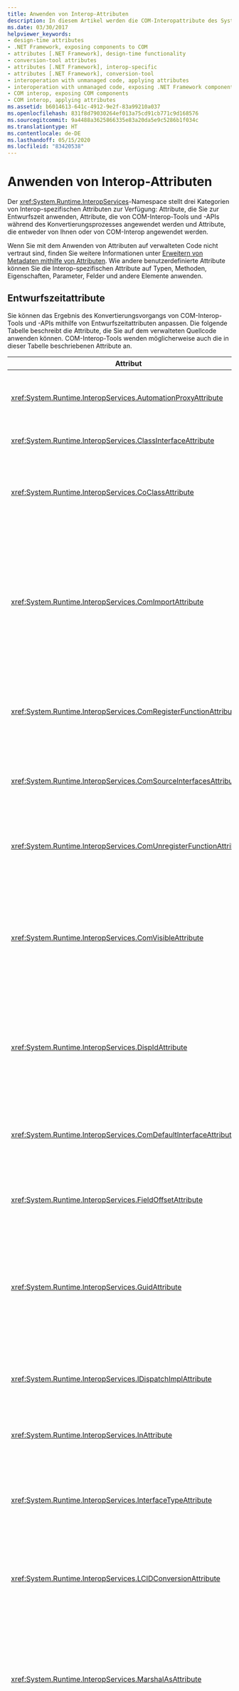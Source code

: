 ```yaml
---
title: Anwenden von Interop-Attributen
description: In diesem Artikel werden die COM-Interopattribute des System.Runtime.InteropServices-Namespace einschließlich der Attribute der Entwurfszeit und des Konvertierungstools zusammengefasst.
ms.date: 03/30/2017
helpviewer_keywords:
- design-time attributes
- .NET Framework, exposing components to COM
- attributes [.NET Framework], design-time functionality
- conversion-tool attributes
- attributes [.NET Framework], interop-specific
- attributes [.NET Framework], conversion-tool
- interoperation with unmanaged code, applying attributes
- interoperation with unmanaged code, exposing .NET Framework components
- COM interop, exposing COM components
- COM interop, applying attributes
ms.assetid: b6014613-641c-4912-9e2f-83a99210a037
ms.openlocfilehash: 831f8d79030264ef013a75cd91cb771c9d168576
ms.sourcegitcommit: 9a4488a3625866335e83a20da5e9c5286b1f034c
ms.translationtype: HT
ms.contentlocale: de-DE
ms.lasthandoff: 05/15/2020
ms.locfileid: "83420538"
---
```

# <a name="applying-interop-attributes"></a>Anwenden von Interop-Attributen
Der <xref:System.Runtime.InteropServices>-Namespace stellt drei Kategorien von Interop-spezifischen Attributen zur Verfügung: Attribute, die Sie zur Entwurfszeit anwenden, Attribute, die von COM-Interop-Tools und -APIs während des Konvertierungsprozesses angewendet werden und Attribute, die entweder von Ihnen oder von COM-Interop angewendet werden.  
  
 Wenn Sie mit dem Anwenden von Attributen auf verwalteten Code nicht vertraut sind, finden Sie weitere Informationen unter [Erweitern von Metadaten mithilfe von Attributen](../../../docs/standard/attributes/index.md). Wie andere benutzerdefinierte Attribute können Sie die Interop-spezifischen Attribute auf Typen, Methoden, Eigenschaften, Parameter, Felder und andere Elemente anwenden.  
  
## <a name="design-time-attributes"></a>Entwurfszeitattribute  
 Sie können das Ergebnis des Konvertierungsvorgangs von COM-Interop-Tools und -APIs mithilfe von Entwurfszeitattributen anpassen. Die folgende Tabelle beschreibt die Attribute, die Sie auf dem verwalteten Quellcode anwenden können. COM-Interop-Tools wenden möglicherweise auch die in dieser Tabelle beschriebenen Attribute an.  
  
|Attribut|Beschreibung|  
|---------------|-----------------|  
|<xref:System.Runtime.InteropServices.AutomationProxyAttribute>|Gibt an, ob der Typ mithilfe des Automation-Marshallers oder eines benutzerdefinierten Proxys und Stubs gemarshallt werden soll.|  
|<xref:System.Runtime.InteropServices.ClassInterfaceAttribute>|Steuert den Typ der für eine Klasse generierten Schnittstelle.|  
|<xref:System.Runtime.InteropServices.CoClassAttribute>|Identifiziert den Klassenbezeichner einer aus einer Typbibliothek importierten Co-Klasse.<br /><br /> Dieses Attribut wird in der Regel von COM-Interop-Tools angewendet.|  
|<xref:System.Runtime.InteropServices.ComImportAttribute>|Gibt an, dass die Definition einer Co-Klasse oder -Schnittstelle aus einer COM-Typbibliothek importiert wurde. Die Common Language Runtime verwendet dieses Flag, um zu wissen, wie der Typ aktiviert und gemarshallt wird. Dieses Attribut verhindert, dass der Typ zurück in eine Typbibliothek exportiert wird.<br /><br /> Dieses Attribut wird in der Regel von COM-Interop-Tools angewendet.|  
|<xref:System.Runtime.InteropServices.ComRegisterFunctionAttribute>|Gibt an, dass eine Methode aufgerufen werden soll, wenn die Assembly für die Verwendung von COM registriert ist, damit der vom Benutzer geschriebene Code während der Registrierung ausgeführt werden kann.|  
|<xref:System.Runtime.InteropServices.ComSourceInterfacesAttribute>|Identifiziert Schnittstellen, die Ereignisquellen für die Klasse sind.<br /><br /> Dieses Attribut wird von COM-Interop-Tools angewendet.|  
|<xref:System.Runtime.InteropServices.ComUnregisterFunctionAttribute>|Gibt an, dass eine Methode aufgerufen werden soll, wenn die Assembly nicht in COM registriert ist, damit vom Benutzer erstellter Code während des Prozesses ausgeführt werden kann.|  
|<xref:System.Runtime.InteropServices.ComVisibleAttribute>|Macht Typen für COM unsichtbar, wenn der Attributwert **FALSE** ist. Dieses Attribut kann für eine gesamte Assembly oder einen einzelnen Typ angewendet werden, um die COM-Sichtbarkeit zu steuern. Standardmäßig sind alle verwalteten, öffentlichen Typen angezeigt. Das Attribut ist nicht erforderlich, um sie sichtbar zu machen.|  
|<xref:System.Runtime.InteropServices.DispIdAttribute>|Gibt die COM-Dispatch-ID (DISPID) einer Methode oder eines Felds an. Dieses Attribut enthält die DISPID für die Methode, das Feld oder die Eigenschaft, die es beschreibt.<br /><br /> Dieses Attribut wird von COM-Interop-Tools angewendet.|
|<xref:System.Runtime.InteropServices.ComDefaultInterfaceAttribute>|Gibt die Standardschnittstelle für eine in .NET implementierte COM-Klasse an.<br /><br /> Dieses Attribut wird von COM-Interop-Tools angewendet.|
|<xref:System.Runtime.InteropServices.FieldOffsetAttribute>|Gibt die physische Position jedes Felds innerhalb einer Klasse an, wenn **StructLayoutAttribute** verwendet und **LayoutKind** auf explizit festgelegt ist.|  
|<xref:System.Runtime.InteropServices.GuidAttribute>|Gibt den Globally Unique Identifier (GUID) einer Klasse, Schnittstelle oder einer ganzen Typbibliothek an. Das Format der Zeichenfolge, die an das Attribut übergeben wird, muss ein zulässiges Konstruktorargument für den Typ **System.Guid** darstellen.<br /><br /> Dieses Attribut wird von COM-Interop-Tools angewendet.|  
|<xref:System.Runtime.InteropServices.IDispatchImplAttribute>|Gibt an, welche **IDispatch**-Schnittstellenimplementierung die Common Language Runtime verwendet, wenn sie duale Schnittstellen und Disp-Schnittstellen für COM verfügbar macht.|  
|<xref:System.Runtime.InteropServices.InAttribute>|Gibt an, dass Daten zum Aufrufer gemarshallt werden sollen. Kann zum Zuordnen von Parametern verwendet werden.|  
|<xref:System.Runtime.InteropServices.InterfaceTypeAttribute>|Steuert, wie eine verwaltete Schnittstelle für COM-Clients (Dual, IUnknown-abgeleitet oder nur IDispatch) verfügbar gemacht wird.<br /><br /> Dieses Attribut wird von COM-Interop-Tools angewendet.|  
|<xref:System.Runtime.InteropServices.LCIDConversionAttribute>|Gibt an, dass eine nicht verwaltete Methodensignatur einen LCID-Parameter erwartet.<br /><br /> Dieses Attribut wird von COM-Interop-Tools angewendet.|  
|<xref:System.Runtime.InteropServices.MarshalAsAttribute>|Gibt an, wie die Daten in Feldern oder Parametern zwischen verwaltetem und nicht verwaltetem Code gemarshallt werden sollen. Das Attribut ist immer optional, da jeder Datentyp standardmäßiges Marshallingverhalten aufweist.<br /><br /> Dieses Attribut wird von COM-Interop-Tools angewendet.|  
|<xref:System.Runtime.InteropServices.OptionalAttribute>|Gibt an, dass ein Parameter optional ist.<br /><br /> Dieses Attribut wird von COM-Interop-Tools angewendet.|  
|<xref:System.Runtime.InteropServices.OutAttribute>|Gibt an, dass die Daten in einem Feld oder Parameter vom aufgerufenen Objekt zurück an den Aufrufer gemarshallt werden müssen.|  
|<xref:System.Runtime.InteropServices.PreserveSigAttribute>|Unterdrückt das HRESULT oder die Retval-Signaturtransformation, die in der Regel bei Interop-Aufrufen stattfindet. Das Attribut wirkt sich auf Marshalling und das Exportieren der Typbibliothek aus.<br /><br /> Dieses Attribut wird von COM-Interop-Tools angewendet.|  
|<xref:System.Runtime.InteropServices.ProgIdAttribute>|Gibt die ProgID der .NET Framework-Klasse an. Kann zum Zuordnen von Klassen verwendet werden.|  
|<xref:System.Runtime.InteropServices.StructLayoutAttribute>|Steuert das physische Layout der Felder einer Klasse.<br /><br /> Dieses Attribut wird von COM-Interop-Tools angewendet.|  
  
## <a name="conversion-tool-attributes"></a>Attribute des Konvertierungstools  
 Die folgende Tabelle beschreibt die Attribute, die COM-Interop-Tools während des Konvertierungsvorgangs anwenden. Diese Attribute werden nicht zur Entwurfszeit angewendet.  
  
|Attribut|Beschreibung|  
|---------------|-----------------|  
|<xref:System.Runtime.InteropServices.ComAliasNameAttribute>|Gibt den COM-Alias für einen Parameter oder Feldtyp an. Kann verwendet werden, um Parameter und Felder zuzuordnen oder Werte zurückzugeben.|  
|<xref:System.Runtime.InteropServices.ComConversionLossAttribute>|Gibt den Informationsverlust zu einer Klasse oder Schnittstelle an, als diese aus einer Typbibliothek in eine Assembly importiert wurden.|  
|<xref:System.Runtime.InteropServices.ComEventInterfaceAttribute>|Identifiziert die Quellschnittstelle und die Klasse, die die Methoden der Ereignisschnittstelle implementieren.|  
|<xref:System.Runtime.InteropServices.ImportedFromTypeLibAttribute>|Gibt an, dass die Assembly ursprünglich aus einer COM-Typbibliothek importiert wurde. Dieses Attribut enthält die Typdefinition für die Bibliothek von der ursprünglichen Typbibliothek.|  
|<xref:System.Runtime.InteropServices.TypeLibFuncAttribute>|Enthält die **FUNCFLAGS**, die ursprünglich für diese Funktion aus der COM-Typbibliothek importiert wurden.|  
|<xref:System.Runtime.InteropServices.TypeLibTypeAttribute>|Enthält die **FUNCFLAGS**, die ursprünglich für diesen Typ aus der COM-Typbibliothek importiert wurden.|  
|<xref:System.Runtime.InteropServices.TypeLibVarAttribute>|Enthält die **FUNCFLAGS**, die ursprünglich für diese Variable aus der COM-Typbibliothek importiert wurden.|  
  
## <a name="see-also"></a>Siehe auch

- <xref:System.Runtime.InteropServices>
- [Verfügbarmachen von .NET Framework-Komponenten in COM](../../../docs/framework/interop/exposing-dotnet-components-to-com.md)
- [Attribute](../../../docs/standard/attributes/index.md)
- [Qualifizieren von .NET-Typen für die Interoperation](../../../docs/standard/native-interop/qualify-net-types-for-interoperation.md)
- [Verpacken einer .NET Framework-Assembly für COM](../../../docs/framework/interop/packaging-an-assembly-for-com.md)
